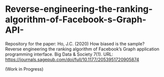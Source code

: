 # Reverse-engineering-the-ranking-algorithm-of-Facebook-s-Graph-API-
Repository for the paper: Ho, J.C. (2020) How biased is the sample? Reverse engineering the ranking algorithm of Facebook’s Graph application programming interface. Big Data &amp; Society 7(1). URL: https://journals.sagepub.com/doi/full/10.1177/2053951720905874

(Work in Progress)
